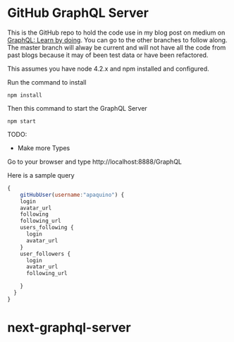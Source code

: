 # GitHub GraphQL Server

This is the GitHub repo to hold the code use in my blog post on medium on [GraphQL: Learn by doing](https://edgecoders.com/graphql-learn-by-doing-part-1-of-3-9b04cadeacfa#.vcvcrcvms).  You can go to the other branches to follow along.  The master branch will alway be current and will not have all the code from past blogs because it may of been test data or have been refactored.

This assumes you have node 4.2.x and npm installed and configured.

Run the command to install

```
npm install
```
Then this command to start the GraphQL Server

```
npm start
```

TODO:
* Make more Types

Go to your browser and type http://localhost:8888/GraphQL

Here is a sample query

```javascript
{
	gitHubUser(username:"apaquino") {
    login
    avatar_url
    following
    following_url
    users_following {
      login
      avatar_url
    }
    user_followers {
      login
      avatar_url
      following_url

    }
  }
}
```
# next-graphql-server
